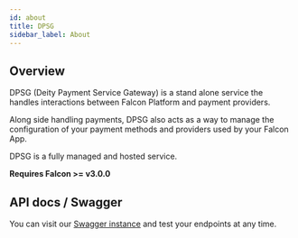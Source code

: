 ```yaml
---
id: about
title: DPSG
sidebar_label: About
---
```


## Overview

DPSG (Deity Payment Service Gateway) is a stand alone service the handles interactions between Falcon Platform and payment providers.

Along side handling payments, DPSG also acts as a way to manage the configuration of your payment methods and providers used by your Falcon App.

DPSG is a fully managed and hosted service.

**Requires Falcon >= v3.0.0**

## API docs / Swagger

You can visit our [Swagger instance](https://dpsg.dev.deity.cloud/) and test your endpoints at any time. 
